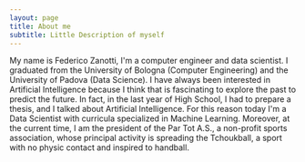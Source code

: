 ```yaml
---
layout: page
title: About me
subtitle: Little Description of myself
---
```


My name is Federico Zanotti, I'm a computer engineer and data scientist. I graduated from the University of Bologna (Computer Engineering) and the University of Padova (Data Science).
I have always been interested in Artificial Intelligence because I think that is fascinating to explore the past to predict the future. In fact, in the last year of High School, I had to prepare a thesis, and I talked about Artificial Intelligence. For this reason today I'm a Data Scientist with curricula specialized in Machine Learning.
Moreover, at the current time, I am the president of the Par Tot A.S., a non-profit sports association, whose principal activity is spreading the Tchoukball, a sport with no physic contact and inspired to handball.
